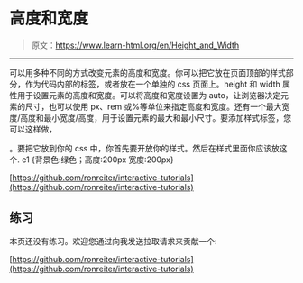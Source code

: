 # 高度和宽度

> 原文：<https://www.learn-html.org/en/Height_and_Width>

* * *

可以用多种不同的方式改变元素的高度和宽度。你可以把它放在页面顶部的样式部分，作为代码内部的标签，或者放在一个单独的 css 页面上。height 和 width 属性用于设置元素的高度和宽度。可以将高度和宽度设置为 auto，让浏览器决定元素的尺寸，也可以使用 px、rem 或%等单位来指定高度和宽度。还有一个最大宽度/高度和最小宽度/高度，用于设置元素的最大和最小尺寸。要添加样式标签，您可以这样做，

。要把它放到你的 css 中，你首先要开放你的样式。然后在样式里面你应该放这个. e1 {背景色:绿色；高度:200px 宽度:200px}

[https://github.com/ronreiter/interactive-tutorials](https://github.com/ronreiter/interactive-tutorials)

## 练习

本页还没有练习。欢迎您通过向我发送拉取请求来贡献一个:

[https://github.com/ronreiter/interactive-tutorials](https://github.com/ronreiter/interactive-tutorials)